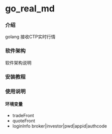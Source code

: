 # go_real_md

### 介绍
golang 接收CTP实时行情

### 软件架构
软件架构说明


### 安装教程


### 使用说明

#### 环境变量
* tradeFront
* quoteFront
* loginInfo broker|investor|pwd|appid|authcode